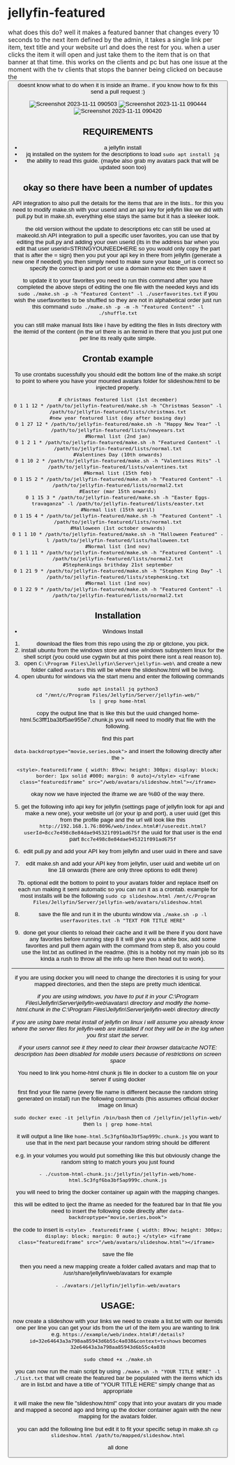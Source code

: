 # jellyfin-featured

what does this do? 
well it makes a featured banner that changes every 10 seconds to the next item defined by the admin, it takes a single link per item, text title and your website url and does the rest for you. when a user clicks the item it will open and just take them to the item that is on that banner at that time. this works on the clients and pc but has one issue at the moment with the tv clients that stops the banner being clicked on because the <button> doesnt know what to do when it is inside an iframe.. if you know how to fix this send a pull request :)

![Screenshot 2023-11-11 090503](https://github.com/BobHasNoSoul/jellyfin-featured/assets/23018412/be19e601-da6f-4428-ba66-0c8179b2dd55)
![Screenshot 2023-11-11 090444](https://github.com/BobHasNoSoul/jellyfin-featured/assets/23018412/b130be09-fe20-489f-a22a-7d241c429a71)
![Screenshot 2023-11-11 090420](https://github.com/BobHasNoSoul/jellyfin-featured/assets/23018412/38532b32-f335-4918-a970-48a5d6685076)


## REQUIREMENTS
- a jellyfin install
- jq installed on the system for the descriptions to load `sudo apt install jq`
- the ability to read this guide. (maybe also grab my avatars pack that will be updated soon too)

## okay so there have been a number of updates

API integration to also pull the details for the items that are in the lists.. for this you need to modify make.sh with your userid and an api key for jellyfin like we did with pull.py but in make.sh, everything else stays the same but it has a sleeker look.

the old version without the update to descriptions etc can still be used at makeold.sh
API integration to pull a specific user favorites, you can use that by editing the pull.py and adding your own userid (its in the address bar when you edit that user userid=STRINGYOUNEEDHERE so you would only copy the part that is after the = sign) then you put your api key in there from jellyfin (generate a new one if needed) you then simply need to make sure your base_url is correct so specify the correct ip and port or use a domain name etc then save it 

to update it to your favorites you need to run this command after you have completed the above steps of editing the one file with the needed keys and ids `sudo ./make.sh -p -h "Featured Content" -l ./userfavorites.txt` if you wish the userfavorites to be shuffled so they are not in alphabetical order just run this command `sudo ./make.sh -p -m -h "Featured Content" -l ./shuffle.txt`

you can still make manual lists like i have by editing the files in lists directory with the itemid of the content (in the url there is an itemid in there that you just put one per line its really quite simple. 



## Crontab example
To use crontabs sucessfully you should edit the bottom line of the make.sh script to point to where you have your mounted avatars folder for slideshow.html to be injected properly.

``` 
# christmas featured list (1st december)
0 1 1 12 * /path/to/jellyfin-featured/make.sh -h "Christmas Season" -l /path/to/jellyfin-featured/lists/christmas.txt
#new year featured list (day after boxing day)
0 1 27 12 * /path/to/jellyfin-featured/make.sh -h "Happy New Year" -l /path/to/jellyfin-featured/lists/newyears.txt
#Normal list (2nd jan)
0 1 2 1 * /path/to/jellyfin-featured/make.sh -h "Featured Content" -l /path/to/jellyfin-featured/lists/normal.txt
#Valentines Day (10th onwards)
0 1 10 2 * /path/to/jellyfin-featured/make.sh -h "Valentines Hits" -l /path/to/jellyfin-featured/lists/valentines.txt
#Normal list (15th feb)
0 1 15 2 * /path/to/jellyfin-featured/make.sh -h "Featured Content" -l /path/to/jellyfin-featured/lists/normal2.txt
#Easter (mar 15th onwards)
0 1 15 3 * /path/to/jellyfin-featured/make.sh -h "Easter Eggs-travaganza" -l /path/to/jellyfin-featured/lists/easter.txt
#Normal list (15th april)
0 1 15 4 * /path/to/jellyfin-featured/make.sh -h "Featured Content" -l /path/to/jellyfin-featured/lists/normal.txt
#Halloween (1st october onwards)
0 1 1 10 * /path/to/jellyfin-featured/make.sh -h "Halloween Featured" -l /path/to/jellyfin-featured/lists/halloween.txt
#Normal list (1nd nov)
0 1 1 11 * /path/to/jellyfin-featured/make.sh -h "Featured Content" -l /path/to/jellyfin-featured/lists/normal2.txt
#Stephenkings brithday 21st september
0 1 21 9 * /path/to/jellyfin-featured/make.sh -h "Stephen King Day" -l /path/to/jellyfin-featured/lists/stephenking.txt
#Normal list (1nd nov)
0 1 22 9 * /path/to/jellyfin-featured/make.sh -h "Featured Content" -l /path/to/jellyfin-featured/lists/normal2.txt
```

## Installation

 - Windows Install

1. download the files from this repo using the zip or gitclone, you pick.
2. install ubuntu from the windows store and use windows subsystem linux for the shell script (you could use cygwin but at this point there isnt a real reason to).
3. open `C:\Program Files\Jellyfin\Server\jellyfin-web\` and create a new folder called `avatars` this will be where the slideshow.html will be living.
4. open ubuntu for windows via the start menu and enter the following commands

```
sudo apt install jq python3
cd "/mnt/c/Program Files/Jellyfin/Server/jellyfin-web/"
ls | grep home-html
```
copy the output line that is like this but the uuid changed home-html.5c3fff1ba3bf5ae955e7.chunk.js you will need to modify that file with the following.

find this part 

`data-backdroptype="movie,series,book">` and insert the following directly after the `>`

`<style>.featurediframe { width: 89vw; height: 300px; display: block; border: 1px solid #000; margin: 0 auto}</style> <iframe class="featurediframe" src="/web/avatars/slideshow.html"></iframe>`

okay now we have injected the iframe we are %80 of the way there.

5. get the following info api key for jellyfin (settings page of jellyfin look for api and make a new one), your website url (or your ip and port), a user uuid (get this from the profile page and the url will look like this `http://192.168.1.76:8096/web/index.html#!/useredit.html?userId=8cc7e498c8e84dae945321f091ad675f` the uuid for that user is the end part `8cc7e498c8e84dae945321f091ad675f` 

6. edit pull.py and add your API key from jellyfin and user uuid in there and save

7. edit make.sh and add your API key from jellyfin, user uuid and webite url on line 18 onwards (there are only three options to edit there)

7b. optional edit the bottom to point to your avatars folder and replace itself on each run making it semi automatic so you can run it as a crontab.
example for most installs will be the following `sudo cp slideshow.html /mnt/c/Program Files/Jellyfin/Server/jellyfin-web/avatars/slideshow.html`

8. save the file and run it in the ubuntu window via `./make.sh -p -l userfavorites.txt -h "TEXT FOR TITLE HERE"`

9. done get your clients to reload their cache and it will be there if you dont have any favorites before running step 8 it will give you a white box, add some favorites and pull them again with the command from step 8, also you could use the list.txt as outlined in the readme. (this is a hobby not my main job so its kinda a rush to throw all the info up here then head out to work).

---

if you are using docker you will need to change the directories it is using for your mapped directories, and then the steps are pretty much identical.

*if you are using windows, you have to put it in your C:\Program Files\Jellyfin\Server\jellyfin-web\avatars\ directory and modify the home-html.chunk in the C:\Program Files\Jellyfin\Server\jellyfin-web\ directory directly*

*if you are using bare metal install of jellyfin on linux i will assume you already know where the server files for jellyfin-web are installed if not they will be in the log when you first start the server.*

*if your users cannot see it they need to clear their browser data/cache NOTE: description has been disabled for mobile users because of restrictions on screen space*

You need to link you home-html chunk js file in docker to a custom file on your server if using docker

first find your file name (every file name is different because the random string generated on install)
run the following commands (this assumes official docker image on linux)

`sudo docker exec -it jellyfin /bin/bash`
then 
`cd /jellyfin/jellyfin-web/`
then 
`ls | grep home-html`

it will output a line like `home-html.5c3fgf6ba3bf5ap999c.chunk.js` you want to use that in the next part because your random string should be different

e.g. in your volumes you would put something like this but obviously change the random string to match yours you just found

`- ./custom-html-chunk.js:/jellyfin/jellyfin-web/home-html.5c3fgf6ba3bf5ap999c.chunk.js`

you will need to bring the docker container up again with the mapping changes.

this will be edited to iject the iframe as needed for the featured bar In that file you need to insert the following code directly after  `data-backdroptype="movie,series,book">` 

the code to insert is 
`<style> .featurediframe { width: 89vw; height: 300px; display: block; margin: 0 auto;} </style> <iframe class="featurediframe" src="/web/avatars/slideshow.html"></iframe> `

save the file

then you need a new mapping create a folder called avatars and map that to /usr/share/jellyfin/web/avatars for example

`- ./avatars:/jellyfin/jellyfin-web/avatars`

## USAGE: 
now create a slideshow with your links we need to create a list.txt with our itemids one per line you can get your ids from the url of the item you are wanting to link e.g. `https://example/web/index.html#!/details?id=32e64643a3a798aa85943d6b55c4a038&context=tvshows` becomes `32e64643a3a798aa85943d6b55c4a038`

`sudo chmod +x ./make.sh`

you can now run the main script by using `./make.sh -h "YOUR TITLE HERE" -l ./list.txt` that will create the featured bar be populated with the items which ids are in list.txt and have a title of "YOUR TITLE HERE" simply change that as appropriate

it will make the new file "slideshow.html" copy that into your avatars dir you made and mapped a second ago and bring up the docker container again with the new mapping for the avatars folder.

you can add the following line but edit it to fit your specific setup in make.sh
`cp slideshow.html /path/to/mapped/slideshow.html`

all done
